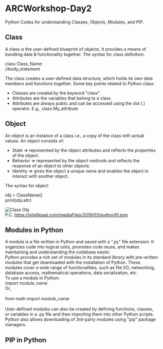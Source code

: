 # ARCWorkshop-Day2
Python Codes for understanding Classes, Objects, Modules, and PIP.
## Class
A class is the user-defined blueprint of objects. It provides a means of bundling data & functionality together. The syntax for class definition:

class Class_Name:<br/>
  //body_statement

The class creates a user-defined data structure, which holds its own data members and functions together. Some key points related to Python class:
  - Classes are created by the keyword "class".
  - Attributes are the variables that belong to a class.
  - Attributes are always public and can be accessed using the dot (.) operator.
    E.g., class.My_attribute

## Object
An object is an instance of a class i.e., a copy of the class with actual values. An object consists of:
  - State => represented by the object attributes and reflects the properties of the object.
  - Behavior => represented by the object methods and reflects the response of an object to other objects.
  - Identity => gives the object a unique name and enables the object to interact with another object.

The syntax for object:

obj = ClassName() <br/>
print(obj.attr)


![Class Obj](https://github.com/Sweta-Das/ARCWorkshop-Day2/assets/73231461/8286a563-52d7-46c5-90e4-2fe7855f783c)
<br/>P.C. https://intellipaat.com/mediaFiles/2019/03/python10.png


## Modules in Python
A module is a file written in Python and saved with a ".py" file extension. It organizes code into logical units, promotes code reuse, and makes maintaining and understanding the codebase easier.<br/>
Python provides a rich set of modules in its standard library with pre-written modules that get downloaded with the installation of Python. These modules cover a wide range of functionalities, such as file I/O, networking, database access, mathematical operations, data serialization, etc.<br/>
To use a module in Python:<br/>
import module_name <br/>Or,<br/><br/>
from math import module_name<br/><br/>
User-defined modules can also be created by defining functions, classes, or variables in a .py file and then importing them into other Python scripts.<br/>
Python also allows downloading of 3rd-party modules using "pip" package managers.

## PIP in Python
